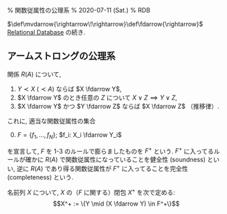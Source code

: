 % 関数従属性の公理系
% 2020-07-11 (Sat.)
% RDB

$\def\mvdarrow{\rightarrow\!\rightarrow}\def\fdarrow{\rightarrow}$
[Relational Database](rdb.html) の続き.

## アームストロングの公理系

関係 $R(A)$ について,

1. $Y \prec X ~ (\prec A)$ ならば $X \fdarrow Y$,
2. $X \fdarrow Y$ のとき任意の $Z$ について $X \lor Z \implies Y \lor Z$,
3. $X \fdarrow Y$ かつ $Y \fdarrow Z$ ならば $X \fdarrow Z$ （推移律）.

これに, 適当な関数従属性の集合

0. $F = \{f_1, \ldots, f_N\}$; $f_i: X_i \fdarrow Y_i$

を宣言して, $F$ を 1-3 のルールで膨らましたものを $F^+$ という.
$F^+$ に入ってるルールが確かに $R(A)$ で関数従属性になっていることを健全性 (soundness) といい,
逆に $R(A)$ であり得る関数従属性が $F^+$ に入ってることを完全性 (completeness) という.

名前列 $X$ について,
$X$ の（$F$ に関する）閉包 $X^+$ を次で定める:
$$X^+ := \{Y \mid (X \fdarrow Y) \in F^+\}$$
